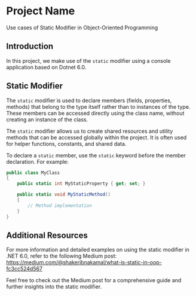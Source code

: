 # Project Name

Use cases of Static Modifier in Object-Oriented Programming

## Introduction
In this project, we make use of the `static` modifier using a console application based on Dotnet 6.0. 

## Static Modifier
The `static` modifier is used to declare members (fields, properties, methods) that belong to the type itself rather than to instances of the type. These members can be accessed directly using the class name, without creating an instance of the class.

The `static` modifier allows us to create shared resources and utility methods that can be accessed globally within the project. It is often used for helper functions, constants, and shared data.

To declare a `static` member, use the `static` keyword before the member declaration. For example:
```csharp
public class MyClass
{
    public static int MyStaticProperty { get; set; }

    public static void MyStaticMethod()
    {
        // Method implementation
    }
}
```
## Additional Resources
For more information and detailed examples on using the static modifier in .NET 6.0, refer to the following Medium post: https://medium.com/@shakeribnakamal/what-is-static-in-oop-fc3cc524d567

Feel free to check out the Medium post for a comprehensive guide and further insights into the static modifier.